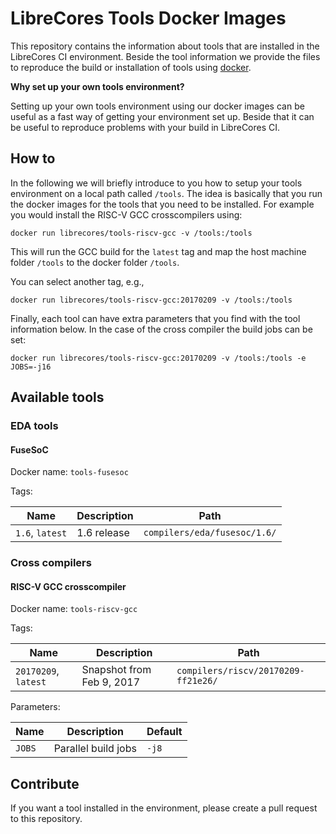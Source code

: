 # LibreCores Tools Docker Images

This repository contains the information about tools that are
installed in the LibreCores CI environment. Beside the tool
information we provide the files to reproduce the build or
installation of tools using [docker](http://docker.io).

**Why set up your own tools environment?**

Setting up your own tools environment using our docker images can be
useful as a fast way of getting your environment set up. Beside that
it can be useful to reproduce problems with your build in LibreCores
CI.

## How to

In the following we will briefly introduce to you how to setup your
tools environment on a local path called `/tools`. The idea is
basically that you run the docker images for the tools that you need
to be installed. For example you would install the RISC-V GCC
crosscompilers using:

    docker run librecores/tools-riscv-gcc -v /tools:/tools

This will run the GCC build for the `latest` tag and map the host
machine folder `/tools` to the docker folder `/tools`.

You can select another tag, e.g.,

    docker run librecores/tools-riscv-gcc:20170209 -v /tools:/tools

Finally, each tool can have extra parameters that you find with the
tool information below. In the case of the cross compiler the build
jobs can be set:

    docker run librecores/tools-riscv-gcc:20170209 -v /tools:/tools -e JOBS=-j16

## Available tools

### EDA tools

#### FuseSoC

Docker name: `tools-fusesoc`

Tags:

| Name | Description | Path |
| ---- | ----------- | ---- |
| `1.6`, `latest` | 1.6 release | `compilers/eda/fusesoc/1.6/`

### Cross compilers

#### RISC-V GCC crosscompiler

Docker name: `tools-riscv-gcc` 

Tags:

| Name | Description | Path |
| ---- | ----------- | ---- |
| `20170209`, `latest` | Snapshot from Feb 9, 2017 | `compilers/riscv/20170209-ff21e26/`

Parameters:

| Name | Description | Default |
| ---- | ----------- | ------- |
| `JOBS` | Parallel build jobs | `-j8` |

## Contribute

If you want a tool installed in the environment, please create a pull
request to this repository.

